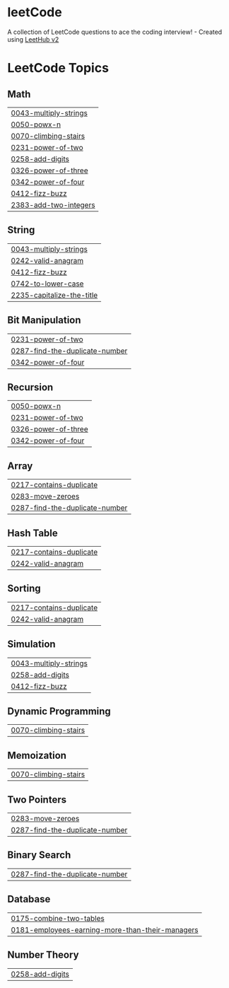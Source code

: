 # leetCode
A collection of LeetCode questions to ace the coding interview! - Created using [LeetHub v2](https://github.com/arunbhardwaj/LeetHub-2.0)

<!---LeetCode Topics Start-->
# LeetCode Topics
## Math
|  |
| ------- |
| [0043-multiply-strings](https://github.com/marvakt/leetCode/tree/master/0043-multiply-strings) |
| [0050-powx-n](https://github.com/marvakt/leetCode/tree/master/0050-powx-n) |
| [0070-climbing-stairs](https://github.com/marvakt/leetCode/tree/master/0070-climbing-stairs) |
| [0231-power-of-two](https://github.com/marvakt/leetCode/tree/master/0231-power-of-two) |
| [0258-add-digits](https://github.com/marvakt/leetCode/tree/master/0258-add-digits) |
| [0326-power-of-three](https://github.com/marvakt/leetCode/tree/master/0326-power-of-three) |
| [0342-power-of-four](https://github.com/marvakt/leetCode/tree/master/0342-power-of-four) |
| [0412-fizz-buzz](https://github.com/marvakt/leetCode/tree/master/0412-fizz-buzz) |
| [2383-add-two-integers](https://github.com/marvakt/leetCode/tree/master/2383-add-two-integers) |
## String
|  |
| ------- |
| [0043-multiply-strings](https://github.com/marvakt/leetCode/tree/master/0043-multiply-strings) |
| [0242-valid-anagram](https://github.com/marvakt/leetCode/tree/master/0242-valid-anagram) |
| [0412-fizz-buzz](https://github.com/marvakt/leetCode/tree/master/0412-fizz-buzz) |
| [0742-to-lower-case](https://github.com/marvakt/leetCode/tree/master/0742-to-lower-case) |
| [2235-capitalize-the-title](https://github.com/marvakt/leetCode/tree/master/2235-capitalize-the-title) |
## Bit Manipulation
|  |
| ------- |
| [0231-power-of-two](https://github.com/marvakt/leetCode/tree/master/0231-power-of-two) |
| [0287-find-the-duplicate-number](https://github.com/marvakt/leetCode/tree/master/0287-find-the-duplicate-number) |
| [0342-power-of-four](https://github.com/marvakt/leetCode/tree/master/0342-power-of-four) |
## Recursion
|  |
| ------- |
| [0050-powx-n](https://github.com/marvakt/leetCode/tree/master/0050-powx-n) |
| [0231-power-of-two](https://github.com/marvakt/leetCode/tree/master/0231-power-of-two) |
| [0326-power-of-three](https://github.com/marvakt/leetCode/tree/master/0326-power-of-three) |
| [0342-power-of-four](https://github.com/marvakt/leetCode/tree/master/0342-power-of-four) |
## Array
|  |
| ------- |
| [0217-contains-duplicate](https://github.com/marvakt/leetCode/tree/master/0217-contains-duplicate) |
| [0283-move-zeroes](https://github.com/marvakt/leetCode/tree/master/0283-move-zeroes) |
| [0287-find-the-duplicate-number](https://github.com/marvakt/leetCode/tree/master/0287-find-the-duplicate-number) |
## Hash Table
|  |
| ------- |
| [0217-contains-duplicate](https://github.com/marvakt/leetCode/tree/master/0217-contains-duplicate) |
| [0242-valid-anagram](https://github.com/marvakt/leetCode/tree/master/0242-valid-anagram) |
## Sorting
|  |
| ------- |
| [0217-contains-duplicate](https://github.com/marvakt/leetCode/tree/master/0217-contains-duplicate) |
| [0242-valid-anagram](https://github.com/marvakt/leetCode/tree/master/0242-valid-anagram) |
## Simulation
|  |
| ------- |
| [0043-multiply-strings](https://github.com/marvakt/leetCode/tree/master/0043-multiply-strings) |
| [0258-add-digits](https://github.com/marvakt/leetCode/tree/master/0258-add-digits) |
| [0412-fizz-buzz](https://github.com/marvakt/leetCode/tree/master/0412-fizz-buzz) |
## Dynamic Programming
|  |
| ------- |
| [0070-climbing-stairs](https://github.com/marvakt/leetCode/tree/master/0070-climbing-stairs) |
## Memoization
|  |
| ------- |
| [0070-climbing-stairs](https://github.com/marvakt/leetCode/tree/master/0070-climbing-stairs) |
## Two Pointers
|  |
| ------- |
| [0283-move-zeroes](https://github.com/marvakt/leetCode/tree/master/0283-move-zeroes) |
| [0287-find-the-duplicate-number](https://github.com/marvakt/leetCode/tree/master/0287-find-the-duplicate-number) |
## Binary Search
|  |
| ------- |
| [0287-find-the-duplicate-number](https://github.com/marvakt/leetCode/tree/master/0287-find-the-duplicate-number) |
## Database
|  |
| ------- |
| [0175-combine-two-tables](https://github.com/marvakt/leetCode/tree/master/0175-combine-two-tables) |
| [0181-employees-earning-more-than-their-managers](https://github.com/marvakt/leetCode/tree/master/0181-employees-earning-more-than-their-managers) |
## Number Theory
|  |
| ------- |
| [0258-add-digits](https://github.com/marvakt/leetCode/tree/master/0258-add-digits) |
<!---LeetCode Topics End-->